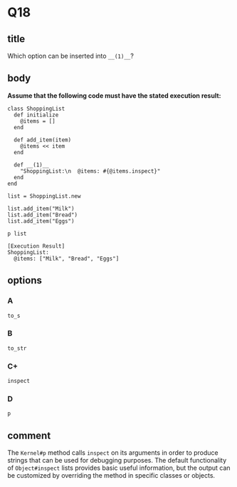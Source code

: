 # Q18

## title

Which option can be inserted into `__(1)__`?

## body

**Assume that the following code must have the stated execution result:**

```
class ShoppingList
  def initialize
    @items = []
  end

  def add_item(item)
    @items << item
  end

  def __(1)__
    "ShoppingList:\n  @items: #{@items.inspect}"
  end
end

list = ShoppingList.new

list.add_item("Milk")
list.add_item("Bread")
list.add_item("Eggs")

p list

[Execution Result]
ShoppingList:
  @items: ["Milk", "Bread", "Eggs"]
```

## options

### A

`to_s`

### B

`to_str`

### C+

`inspect`

### D

`p`

## comment

The `Kernel#p` method calls `inspect` on its arguments in order to produce strings that can be used for debugging purposes. The default functionality of `Object#inspect` lists provides basic useful information, but the output can be customized by overriding the method in specific classes or objects.